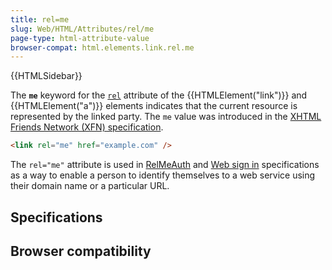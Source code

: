 ```yaml
---
title: rel=me
slug: Web/HTML/Attributes/rel/me
page-type: html-attribute-value
browser-compat: html.elements.link.rel.me
---
```


{{HTMLSidebar}}

The **`me`** keyword for the [`rel`](/Web/HTML/Element/link#rel) attribute of the {{HTMLElement("link")}} and {{HTMLElement("a")}} elements indicates that the current resource is represented by the linked party. The `me` value was introduced in the [XHTML Friends Network (XFN) specification](https://gmpg.org/xfn/).

```html
<link rel="me" href="example.com" />
```

The `rel="me"` attribute is used in [RelMeAuth](https://microformats.org/wiki/RelMeAuth) and [Web sign in](https://microformats.org/wiki/web-sign-in) specifications as a way to enable a person to identify themselves to a web service using their domain name or a particular URL.

## Specifications



## Browser compatibility


